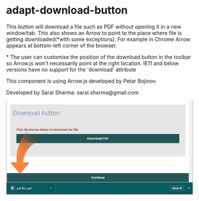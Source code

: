 # adapt-download-button
<p>This button will download a file such as PDF without opening it in a new window/tab. This also shows an Arrow to point to the place where file is getting downloaded(*with some exceptions). For example in Chrome Arrow appears at bottom-left corner of the browser.</p><p>* The user can customise the position of the download button in the toolbar so Arrow.js won't necessarily point at the right location. IE11 and below versions have no support for the 'download' attribute</p><p>This component is using Arrow.js developed by Petar Bojinov.</p><p>Developed by Saral Sharma: saral.sharma@gmail.com</p><img src="https://raw.githubusercontent.com/saralsharma/adapt-download-button/master/download-button-component-screenshot.jpg" alt="Adapt-download-button component screenshot"/>
